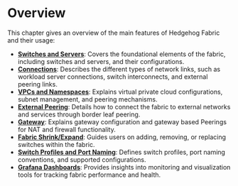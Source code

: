 # Overview

This chapter gives an overview of the main features of Hedgehog Fabric and their usage:

- [**Switches and Servers**](devices.md): Covers the foundational elements of the fabric, including switches and servers, and their configurations.
- [**Connections**](connections.md): Describes the different types of network links, such as workload server connections, switch interconnects, and external peering links.
- [**VPCs and Namespaces**](vpcs.md): Explains virtual private cloud configurations, subnet management, and peering mechanisms.
- [**External Peering**](external.md): Details how to connect the fabric to external networks and services through border leaf peering.
- [**Gateway**](grafana.md): Explains gateway configuration and gateway based Peerings for NAT and firewall functionality.
- [**Fabric Shrink/Expand**](shrink-expand.md): Guides users on adding, removing, or replacing switches within the fabric.
- [**Switch Profiles and Port Naming**](profiles.md): Defines switch profiles, port naming conventions, and supported configurations.
- [**Grafana Dashboards**](grafana.md): Provides insights into monitoring and visualization tools for tracking fabric performance and health.
